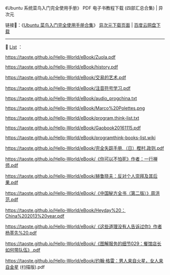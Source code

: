 
《Ubuntu 系统菜鸟入门完全使用手册》 PDF 电子书教程下载 (四部汇总合集) | 异次元

链接🔗：《[Ubuntu 菜鸟入门完全使用手册合集](https://www.iplaysoft.com/ubuntu-cai-niao-ru-men-pdf.html)》 [异次元下载页面](https://dl.iplaysoft.com/files/1900.html) | [百度云网盘下载](https://pan.baidu.com/share/link?shareid=62475&uk=3758096603)

-------------------------------------------------------------------------------

📕 [List](README.md) ：

https://taoste.github.io/Hello-World/eBook/Zuola.pdf

https://taoste.github.io/Hello-World/eBook/history.pdf

https://taoste.github.io/Hello-World/eBook/交易的艺术.pdf

https://taoste.github.io/Hello-World/eBook/注音符号学习.pdf

https://taoste.github.io/Hello-World/eBook/audio_progchina.txt

https://taoste.github.io/Hello-World/eBook/Marco%20Polettes.png

https://taoste.github.io/Hello-World/eBook/program.think-list.txt

https://taoste.github.io/Hello-World/eBook/Gaobook20161115.pdf

https://taoste.github.io/Hello-World/eBook/programthink-books-list.wiki

https://taoste.github.io/Hello-World/eBook/完全失踪手册.（日）樫村.政则.pdf

https://taoste.github.io/Hello-World/eBook/《你可以不怕死》作者：一行禅师.pdf

https://taoste.github.io/Hello-World/eBook/赫鲁晓夫：反对个人崇拜及其后果.pdf

https://taoste.github.io/Hello-World/eBook/《中国秘方全书（第二版）》周洪范.pdf

https://taoste.github.io/Hello-World/eBook/Heyday%20：China%202013%20year.pdf

https://taoste.github.io/Hello-World/eBook/《这些道理没有人告诉过你》作者杨萃先%20.pdf

https://taoste.github.io/Hello-World/eBook/《图解服务的细节029：餐馆店长如何带队伍》.pdf

https://taoste.github.io/Hello-World/eBook/约翰·格雷：男人来自火星，女人来自金星 (扫描版).pdf	

